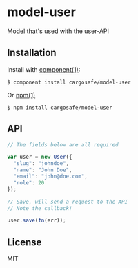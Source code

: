 
# model-user

  Model that's used with the user-API

## Installation

  Install with [component(1)](//component.io):

    $ component install cargosafe/model-user

  Or [npm(1)](//nodejs.org)

    $ npm install cargosafe/model-user

## API

```javascript
// The fields below are all required

var user = new User({
  "slug": "johndoe",
  "name": "John Doe",
  "email": "john@doe.com",
  "role": 20
});

// Save, will send a request to the API
// Note the callback!

user.save(fn(err));
```
## License

  MIT


